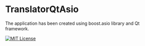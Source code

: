 # TranslatorQtAsio

The application has been created using boost.asio library and Qt framework.

[![MIT License](https://img.shields.io/badge/License-MIT-green.svg)](https://choosealicense.com/licenses/mit/)
